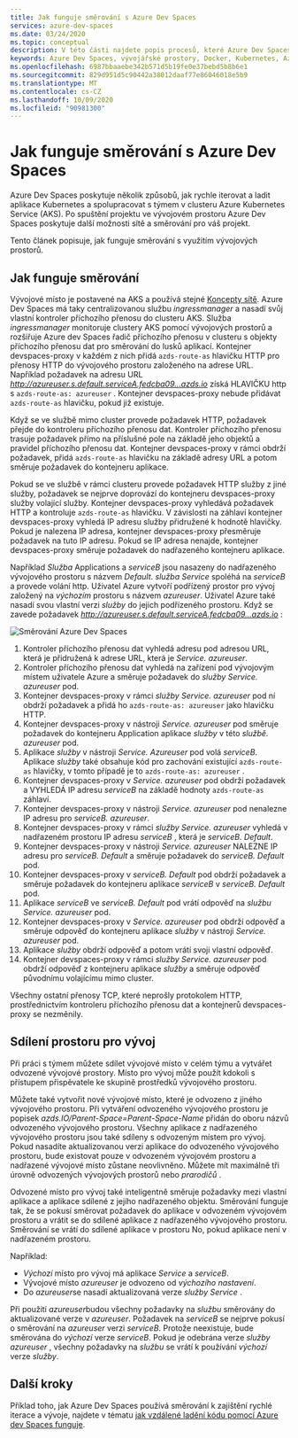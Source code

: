 ```yaml
---
title: Jak funguje směrování s Azure Dev Spaces
services: azure-dev-spaces
ms.date: 03/24/2020
ms.topic: conceptual
description: V této části najdete popis procesů, které Azure Dev Spaces výkonu a způsobu fungování směrování.
keywords: Azure Dev Spaces, vývojářské prostory, Docker, Kubernetes, Azure, AKS, Azure Kubernetes Service, kontejnery
ms.openlocfilehash: 6987bbaaebe342b571d5b19fe0e37bebd5b8b6e1
ms.sourcegitcommit: 829d951d5c90442a38012daaf77e86046018e5b9
ms.translationtype: MT
ms.contentlocale: cs-CZ
ms.lasthandoff: 10/09/2020
ms.locfileid: "90981300"
---
```

# <a name="how-routing-works-with-azure-dev-spaces"></a>Jak funguje směrování s Azure Dev Spaces

Azure Dev Spaces poskytuje několik způsobů, jak rychle iterovat a ladit aplikace Kubernetes a spolupracovat s týmem v clusteru Azure Kubernetes Service (AKS). Po spuštění projektu ve vývojovém prostoru Azure Dev Spaces poskytuje další možnosti sítě a směrování pro váš projekt.

Tento článek popisuje, jak funguje směrování s využitím vývojových prostorů.

## <a name="how-routing-works"></a>Jak funguje směrování

Vývojové místo je postavené na AKS a používá stejné [Koncepty sítě](../aks/concepts-network.md). Azure Dev Spaces má taky centralizovanou službu *ingressmanager* a nasadí svůj vlastní kontroler příchozího přenosu do clusteru AKS. Služba *ingressmanager* monitoruje clustery AKS pomocí vývojových prostorů a rozšiřuje Azure dev Spaces řadič příchozího přenosu v clusteru s objekty příchozího přenosu dat pro směrování do lusků aplikací. Kontejner devspaces-proxy v každém z nich přidá `azds-route-as` hlavičku HTTP pro přenosy HTTP do vývojového prostoru založeného na adrese URL. Například požadavek na adresu URL *http://azureuser.s.default.serviceA.fedcba09...azds.io* získá HLAVIČKU http s `azds-route-as: azureuser` . Kontejner devspaces-proxy nebude přidávat `azds-route-as` hlavičku, pokud již existuje.

Když se ve službě mimo cluster provede požadavek HTTP, požadavek přejde do kontroleru příchozího přenosu dat. Kontroler příchozího přenosu trasuje požadavek přímo na příslušné pole na základě jeho objektů a pravidel příchozího přenosu dat. Kontejner devspaces-proxy v rámci obdrží požadavek, přidá `azds-route-as` hlavičku na základě adresy URL a potom směruje požadavek do kontejneru aplikace.

Pokud se ve službě v rámci clusteru provede požadavek HTTP služby z jiné služby, požadavek se nejprve doprovází do kontejneru devspaces-proxy služby volající služby. Kontejner devspaces-proxy vyhledává požadavek HTTP a kontroluje `azds-route-as` hlavičku. V závislosti na záhlaví kontejner devspaces-proxy vyhledá IP adresu služby přidružené k hodnotě hlavičky. Pokud je nalezena IP adresa, kontejner devspaces-proxy přesměruje požadavek na tuto IP adresu. Pokud se IP adresa nenajde, kontejner devspaces-proxy směruje požadavek do nadřazeného kontejneru aplikace.

Například *Služba* Applications a *serviceB* jsou nasazeny do nadřazeného vývojového prostoru s názvem *Default*. *služba Service* spoléhá na *serviceB* a provede volání http. Uživatel Azure vytvoří podřízený prostor pro vývoj založený na *výchozím* prostoru s názvem *azureuser*. Uživatel Azure také nasadí svou vlastní verzi *služby* do jejich podřízeného prostoru. Když se zavede požadavek *http://azureuser.s.default.serviceA.fedcba09...azds.io* :

![Směrování Azure Dev Spaces](media/how-dev-spaces-works/routing.svg)

1. Kontroler příchozího přenosu dat vyhledá adresu pod adresou URL, která je přidružená k adrese URL, která je *Service. azureuser*.
1. Kontroler příchozího přenosu dat vyhledá na zařízení pod vývojovým místem uživatele Azure a směruje požadavek do *služby Service. azureuser* pod.
1. Kontejner devspaces-proxy v rámci *služby Service. azureuser* pod ní obdrží požadavek a přidá ho `azds-route-as: azureuser` jako hlavičku HTTP.
1. Kontejner devspaces-proxy v nástroji *Service. azureuser* pod směruje požadavek do kontejneru Application aplikace *služby* v této *službě. azureuser* pod.
1. Aplikace *služby* v nástroji *Service. Azureuser* pod volá *serviceB*. Aplikace *služby* také obsahuje kód pro zachování existující `azds-route-as` hlavičky, v tomto případě je to `azds-route-as: azureuser` .
1. Kontejner devspaces-proxy v *Service. azureuser* pod obdrží požadavek a VYHLEDÁ IP adresu *serviceB* na základě hodnoty `azds-route-as` záhlaví.
1. Kontejner devspaces-proxy v nástroji *Service. azureuser* pod nenalezne IP adresu pro *serviceB. azureuser*.
1. Kontejner devspaces-proxy v rámci *služby Service. azureuser* vyhledá v nadřazeném prostoru IP adresu *serviceB* , která je *serviceB. Default*.
1. Kontejner devspaces-proxy v nástroji *Service. azureuser* NALEZNE IP adresu pro *serviceB. Default* a směruje požadavek do *serviceB. Default* pod.
1. Kontejner devspaces-proxy v *serviceB. Default* pod obdrží požadavek a směruje požadavek do kontejneru aplikace *serviceB* v *serviceB. Default* pod.
1. Aplikace *serviceB* ve *serviceB. Default* pod vrátí odpověď na *službu Service. azureuser* pod.
1. Kontejner devspaces-proxy v *Service. azureuser* pod obdrží odpověď a směruje odpověď do kontejneru aplikace *služby* v nástroji *Service. azureuser* pod.
1. Aplikace *služby* obdrží odpověď a potom vrátí svoji vlastní odpověď.
1. Kontejner devspaces-proxy v rámci *služby Service. azureuser* pod obdrží odpověď z kontejneru aplikace *služby* a směruje odpověď původnímu volajícímu mimo cluster.

Všechny ostatní přenosy TCP, které neprošly protokolem HTTP, prostřednictvím kontroleru příchozího přenosu dat a kontejnerů devspaces-proxy se nezměnily.

## <a name="sharing-a-dev-space"></a>Sdílení prostoru pro vývoj

Při práci s týmem můžete sdílet vývojové místo v celém týmu a vytvářet odvozené vývojové prostory. Místo pro vývoj může použít kdokoli s přístupem přispěvatele ke skupině prostředků vývojového prostoru.

Můžete také vytvořit nové vývojové místo, které je odvozeno z jiného vývojového prostoru. Při vytváření odvozeného vývojového prostoru je popisek *azds.IO/Parent-Space=Parent-Space-Name* přidán do oboru názvů odvozeného vývojového prostoru. Všechny aplikace z nadřazeného vývojového prostoru jsou také sdíleny s odvozeným místem pro vývoj. Pokud nasadíte aktualizovanou verzi aplikace do odvozeného vývojového prostoru, bude existovat pouze v odvozeném vývojovém prostoru a nadřazené vývojové místo zůstane neovlivněno. Můžete mít maximálně tři úrovně odvozených vývojových prostorů nebo *prarodičů* .

Odvozené místo pro vývoj také inteligentně směruje požadavky mezi vlastní aplikace a aplikace sdílené z jejího nadřazeného objektu. Směrování funguje tak, že se pokusí směrovat požadavek do aplikace v odvozeném vývojovém prostoru a vrátit se do sdílené aplikace z nadřazeného vývojového prostoru. Směrování se vrátí do sdílené aplikace v prostoru No, pokud aplikace není v nadřazeném prostoru.

Například:
* *Výchozí* místo pro vývoj má aplikace *Service* a *serviceB*.
* Vývojové místo *azureuser* je odvozeno od *výchozího nastavení*.
* Do *azureuser*se nasadí aktualizovaná verze *služby Service* .

Při použití *azureuser*budou všechny požadavky na *službu* směrovány do aktualizované verze v *azureuser*. Požadavek na *serviceB* se nejprve pokusí o směrování na *azureuser* verzi *serviceB*. Protože neexistuje, bude směrována do *výchozí* verze *serviceB*. Pokud je odebrána verze *služby* *azureuser* , všechny požadavky na *službu* se vrátí k používání *výchozí* verze *služby*.

## <a name="next-steps"></a>Další kroky

Příklad toho, jak Azure Dev Spaces používá směrování k zajištění rychlé iterace a vývoje, najdete v tématu [jak vzdálené ladění kódu pomocí Azure dev Spaces funguje][how-it-works-remote-debugging].


[how-it-works-remote-debugging]: how-dev-spaces-works-remote-debugging.md